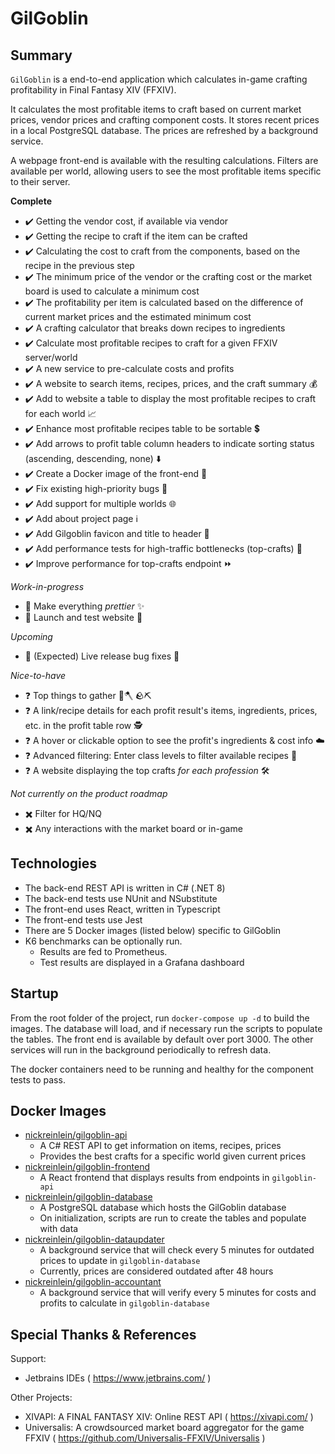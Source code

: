 # GilGoblin

## Summary

`GilGoblin` is a end-to-end application which calculates in-game crafting profitability in Final Fantasy XIV (FFXIV). 

It calculates the most profitable items to craft based on current market prices, vendor prices and crafting component costs. It stores recent prices in a local PostgreSQL database. The prices are refreshed by a background service.

A webpage front-end is available with the resulting calculations. Filters are available per world, allowing users to see the most profitable items specific to their server.

**Complete**
* :heavy_check_mark: Getting the vendor cost, if available via vendor
* :heavy_check_mark: Getting the recipe to craft if the item can be crafted
* :heavy_check_mark: Calculating the cost to craft from the components, based on the recipe in the previous step
* :heavy_check_mark: The minimum price of the vendor or the crafting cost or the market board is used to calculate a minimum cost
* :heavy_check_mark: The profitability per item is calculated based on the difference of current market prices and the estimated minimum cost
* :heavy_check_mark: A crafting calculator that breaks down recipes to ingredients
* :heavy_check_mark: Calculate most profitable recipes to craft for a given FFXIV server/world
* :heavy_check_mark: A new service to pre-calculate costs and profits
* :heavy_check_mark: A website to search items, recipes, prices, and the craft summary  💰
* :heavy_check_mark: Add to website a table to display the most profitable recipes to craft for each world 📈
* :heavy_check_mark: Enhance most profitable recipes table to be sortable 💲
* :heavy_check_mark: Add arrows to profit table column headers to indicate sorting status (ascending, descending, none) ⬇️
* :heavy_check_mark: Create a Docker image of the front-end 🐋
* :heavy_check_mark: Fix existing high-priority bugs 🐛
* :heavy_check_mark: Add support for multiple worlds 🌐
* :heavy_check_mark: Add about project page ℹ️
* :heavy_check_mark: Add Gilgoblin favicon and title to header 📖
* :heavy_check_mark: Add performance tests for high-traffic bottlenecks (top-crafts) 🚥
* :heavy_check_mark: Improve performance for top-crafts endpoint ⏩

*Work-in-progress*
* :hatching_chick: Make everything *prettier* ✨
* :hatching_chick: Launch and test website 🚀

*Upcoming*
* :egg: (Expected) Live release bug fixes 🐛

*Nice-to-have*
* :question: Top things to gather 🌳🪓 🪨⛏️
* :question: A link/recipe details for each profit result's items, ingredients, prices, etc. in the profit table row 🕵️
* :question: A hover or clickable option to see the profit's ingredients & cost info ☁️
* :question: Advanced filtering: Enter class levels to filter available recipes 🧰
* :question: A website displaying the top crafts *for each profession* 🛠️

*Not currently on the product roadmap*
* :heavy_multiplication_x: Filter for HQ/NQ 
* :heavy_multiplication_x: Any interactions with the market board or in-game

## Technologies
* The back-end REST API is written in C# (.NET 8)
* The back-end tests use NUnit and NSubstitute
* The front-end uses React, written in Typescript
* The front-end tests use Jest
* There are 5 Docker images (listed below) specific to GilGoblin
* K6 benchmarks can be optionally run.
  * Results are fed to Prometheus.
  * Test results are displayed in a Grafana dashboard

## Startup
From the root folder of the project, run `docker-compose up -d` to build the images. The database will load, and if necessary run the scripts to populate the tables. The front end is available by default over port 3000. The other services will run in the background periodically to refresh data.

The docker containers need to be running and healthy for the component tests to pass.

## Docker Images

* [nickreinlein/gilgoblin-api](https://hub.docker.com/repository/docker/nickreinlein/gilgoblin-api/general)
  * A C# REST API to get information on items, recipes, prices
  * Provides the best crafts for a specific world given current prices
* [nickreinlein/gilgoblin-frontend](https://hub.docker.com/repository/docker/nickreinlein/gilgoblin-frontend/general)
  * A React frontend that displays results from endpoints in `gilgoblin-api`
* [nickreinlein/gilgoblin-database](https://hub.docker.com/repository/docker/nickreinlein/gilgoblin-database/general)
  * A PostgreSQL database which hosts the GilGoblin database
  * On initialization, scripts are run to create the tables and populate with data
* [nickreinlein/gilgoblin-dataupdater](https://hub.docker.com/repository/docker/nickreinlein/gilgoblin-dataupdater/general)
  * A background service that will check every 5 minutes for outdated prices to update in `gilgoblin-database`
  * Currently, prices are considered outdated after 48 hours
* [nickreinlein/gilgoblin-accountant](https://hub.docker.com/repository/docker/nickreinlein/gilgoblin-accountant/general)
  * A background service that will verify every 5 minutes for costs and profits to calculate in `gilgoblin-database`

## Special Thanks & References
Support:
* Jetbrains IDEs ( https://www.jetbrains.com/ )

Other Projects:
* XIVAPI: A FINAL FANTASY XIV: Online REST API ( https://xivapi.com/ )
* Universalis: A crowdsourced market board aggregator for the game FFXIV ( https://github.com/Universalis-FFXIV/Universalis )
